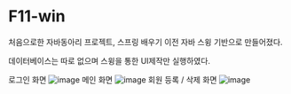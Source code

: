 # F11-win
처음으로한 자바동아리 프로젝트, 스프링 배우기 이전 자바 스윙 기반으로 만들어졌다.

데이터베이스는 따로 없으며 스윙을 통한 UI제작만 실행하였다. 

로그인 화면
![image](https://github.com/Park-HyoungJoon/F11-win/assets/83392856/53e246b7-17ef-4618-ade2-eb2c30083a20)
메인 화면
![image](https://github.com/Park-HyoungJoon/F11-win/assets/83392856/836f9d9c-c287-4df2-a9cf-14edb810c1bc)
회원 등록 / 삭제 화면
![image](https://github.com/Park-HyoungJoon/F11-win/assets/83392856/a6b83ab5-c358-40d3-bb7d-a94eb213440a)

